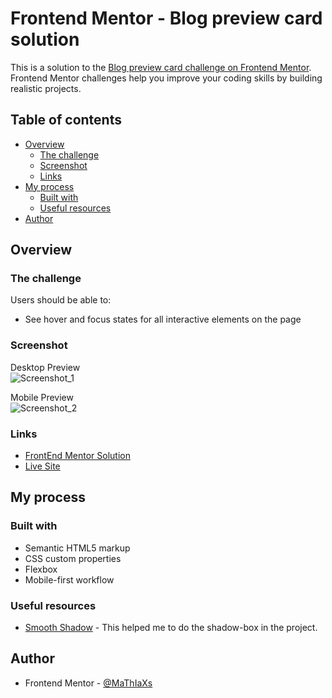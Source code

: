 # Frontend Mentor - Blog preview card solution

This is a solution to the [Blog preview card challenge on Frontend Mentor](https://www.frontendmentor.io/challenges/blog-preview-card-ckPaj01IcS). Frontend Mentor challenges help you improve your coding skills by building realistic projects. 

## Table of contents

- [Overview](#overview)
  - [The challenge](#the-challenge)
  - [Screenshot](#screenshot)
  - [Links](#links)
- [My process](#my-process)
  - [Built with](#built-with)
  - [Useful resources](#useful-resources)
- [Author](#author)

## Overview

### The challenge

Users should be able to:

- See hover and focus states for all interactive elements on the page

### Screenshot

Desktop Preview <br>
![Screenshot_1](https://github.com/MaThIaXs/BlogPreviewCard/assets/113397248/0638d449-c969-4ee7-9244-44747cb7e639)

Mobile Preview <br>
![Screenshot_2](https://github.com/MaThIaXs/BlogPreviewCard/assets/113397248/33055bbf-d1f3-43c8-aa00-0009823890e9)


### Links

- [FrontEnd Mentor Solution](https://www.frontendmentor.io/solutions/blog-preview-card-h6m-rL-DtM)
- [Live Site](https://blog-preview-card-one-gray.vercel.app)

## My process

### Built with

- Semantic HTML5 markup
- CSS custom properties
- Flexbox
- Mobile-first workflow


### Useful resources

- [Smooth Shadow](https://shadows.brumm.af) - This helped me to do the shadow-box in the project.

## Author

- Frontend Mentor - [@MaThIaXs](https://www.frontendmentor.io/profile/MaThIaXs)
